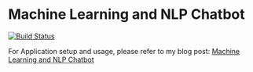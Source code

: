 # Machine Learning and NLP Chatbot

[![Build Status](https://app.travis-ci.com/ajtechdeveloper/SmartBot.svg?branch=master)](https://app.travis-ci.com/ajtechdeveloper/SmartBot)

For Application setup and usage, please refer to my blog post: [Machine Learning and NLP Chatbot](http://softwaredevelopercentral.blogspot.com/2018/04/machine-learning-and-nlp-chatbot.html)
